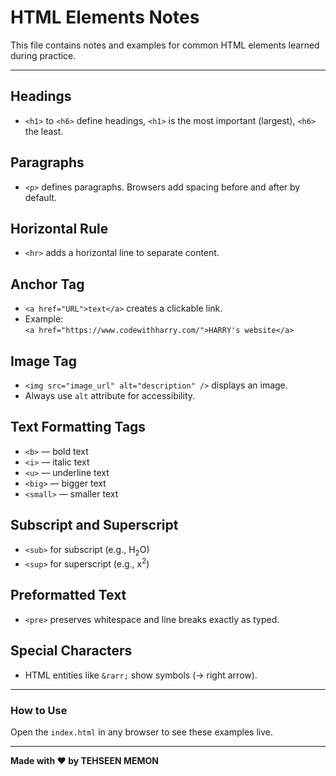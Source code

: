 # HTML Elements Notes

This file contains notes and examples for common HTML elements learned during practice.

---

## Headings

- `<h1>` to `<h6>` define headings, `<h1>` is the most important (largest), `<h6>` the least.

## Paragraphs

- `<p>` defines paragraphs. Browsers add spacing before and after by default.

## Horizontal Rule

- `<hr>` adds a horizontal line to separate content.

## Anchor Tag

- `<a href="URL">text</a>` creates a clickable link.
- Example:  
  `<a href="https://www.codewithharry.com/">HARRY's website</a>`

## Image Tag

- `<img src="image_url" alt="description" />` displays an image.
- Always use `alt` attribute for accessibility.

## Text Formatting Tags

- `<b>` — bold text  
- `<i>` — italic text  
- `<u>` — underline text  
- `<big>` — bigger text  
- `<small>` — smaller text  

## Subscript and Superscript

- `<sub>` for subscript (e.g., H<sub>2</sub>O)  
- `<sup>` for superscript (e.g., x<sup>2</sup>)  

## Preformatted Text

- `<pre>` preserves whitespace and line breaks exactly as typed.

## Special Characters

- HTML entities like `&rarr;` show symbols (→ right arrow).

---

### How to Use

Open the `index.html` in any browser to see these examples live.

---

**Made with ❤️ by TEHSEEN MEMON**
